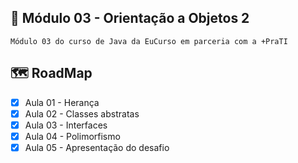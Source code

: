 ## 📖 Módulo 03 - Orientação a Objetos 2

    Módulo 03 do curso de Java da EuCurso em parceria com a +PraTI

## 🗺 RoadMap

- [x] Aula 01 - Herança
- [x] Aula 02 - Classes abstratas
- [x] Aula 03 - Interfaces
- [x] Aula 04 - Polimorfismo
- [x] Aula 05 - Apresentação do desafio
